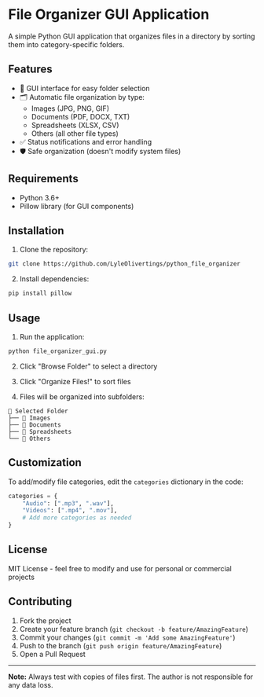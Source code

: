 # File Organizer GUI Application

A simple Python GUI application that organizes files in a directory by sorting them into category-specific folders.


## Features

- 📂 GUI interface for easy folder selection
- 🗂 Automatic file organization by type:
  - Images (JPG, PNG, GIF)
  - Documents (PDF, DOCX, TXT)
  - Spreadsheets (XLSX, CSV)
  - Others (all other file types)
- ✅ Status notifications and error handling
- 🛡 Safe organization (doesn't modify system files)

## Requirements

- Python 3.6+
- Pillow library (for GUI components)

## Installation

1. Clone the repository:
```bash
git clone https://github.com/LyleOlivertings/python_file_organizer
```

2. Install dependencies:
```bash
pip install pillow
```

## Usage

1. Run the application:
```bash
python file_organizer_gui.py
```

2. Click "Browse Folder" to select a directory

3. Click "Organize Files!" to sort files

4. Files will be organized into subfolders:
```
📂 Selected Folder
├── 📂 Images
├── 📂 Documents
├── 📂 Spreadsheets
└── 📂 Others
```

## Customization

To add/modify file categories, edit the `categories` dictionary in the code:
```python
categories = {
    "Audio": [".mp3", ".wav"],
    "Videos": [".mp4", ".mov"],
    # Add more categories as needed
}
```

## License

MIT License - feel free to modify and use for personal or commercial projects

## Contributing

1. Fork the project
2. Create your feature branch (`git checkout -b feature/AmazingFeature`)
3. Commit your changes (`git commit -m 'Add some AmazingFeature'`)
4. Push to the branch (`git push origin feature/AmazingFeature`)
5. Open a Pull Request

---

**Note:** Always test with copies of files first. The author is not responsible for any data loss.